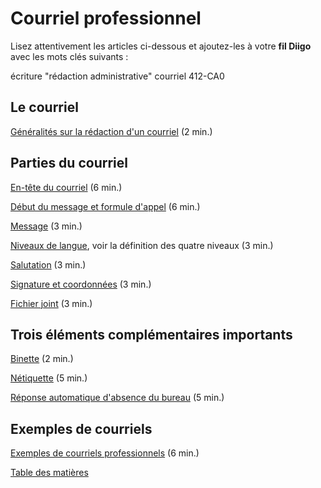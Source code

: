# Courriel professionnel

Lisez attentivement les articles ci-dessous et ajoutez-les à votre **fil Diigo** avec les mots clés suivants :

écriture "rédaction administrative" courriel 412-CA0

## Le courriel
 
[Généralités sur la rédaction d'un courriel](http://bdl.oqlf.gouv.qc.ca/bdl/gabarit_bdl.asp?Th=2&t1=&id=2347 "Lien vers l'article « Généralités sur la rédaction d'un courriel » sur la Banque de dépannage linguistique de l'Office québécois de la langue française") (2 min.)

## Parties du courriel

[En-tête du courriel](http://bdl.oqlf.gouv.qc.ca/bdl/gabarit_bdl.asp?Th=2&t1=&id=4943 "Lien vers l'article « En-tête » sur la Banque de dépannage linguistique de l'Office québécois de la langue française") (6 min.)

[Début du message et formule d'appel](http://bdl.oqlf.gouv.qc.ca/bdl/gabarit_bdl.asp?Th=2&t1=&id=4944 "Lien vers l'article « Début du message et formule d'appel » sur la Banque de dépannage linguistique de l'Office québécois de la langue française") (6 min.)

[Message](http://bdl.oqlf.gouv.qc.ca/bdl/gabarit_bdl.asp?Th=2&t1=&id=4945 "Lien vers l'article « Message » sur la Banque de dépannage linguistique de l'Office québécois de la langue française") (3 min.)

[Niveaux de langue](https://lacroiseefr.wordpress.com/2010/04/07/le-style-decriture-de-lauteur/), voir  la définition des quatre niveaux (3 min.)

[Salutation](http://bdl.oqlf.gouv.qc.ca/bdl/gabarit_bdl.asp?Th=2&t1=&id=4946 "Lien vers l'article « Salutation » sur la Banque de dépannage linguistique de l'Office québécois de la langue française") (3 min.)

[Signature et coordonnées](http://bdl.oqlf.gouv.qc.ca/bdl/gabarit_bdl.asp?Th=2&t1=&id=4947 "Lien vers l'article « Signature et coordonnées » sur la Banque de dépannage linguistique de l'Office québécois de la langue française") (3 min.)

[Fichier joint](http://bdl.oqlf.gouv.qc.ca/bdl/gabarit_bdl.asp?Th=2&t1=&id=4949 "Lien vers l'article « Fichier joint » sur la Banque de dépannage linguistique de l'Office québécois de la langue française") (3 min.)

## Trois éléments complémentaires importants

[Binette](http://bdl.oqlf.gouv.qc.ca/bdl/gabarit_bdl.asp?Th=2&t1=&id=2806 "Lien vers l'article « Binette » sur la Banque de dépannage linguistique de l'Office québécois de la langue française") (2 min.)

[Nétiquette](http://bdl.oqlf.gouv.qc.ca/bdl/gabarit_bdl.asp?Th=2&t1=&id=2794 "Lien vers l'article « Nétiquette » sur la Banque de dépannage linguistique de l'Office québécois de la langue française") (5 min.)

[Réponse automatique d'absence du bureau](http://bdl.oqlf.gouv.qc.ca/bdl/gabarit_bdl.asp?Th=2&t1=&id=4680 "Lien vers l'article « Réponse automatique d'absence du bureau » sur la Banque de dépannage linguistique de l'Office québécois de la langue française") (5 min.)

## Exemples de courriels

[Exemples de courriels professionnels](http://bdl.oqlf.gouv.qc.ca/bdl/gabarit_bdl.asp?Th=2&t1=&id=2795 "Lien vers l'article « Exemples de courriels professionnels » sur la Banque de dépannage linguistique de l'Office québécois de la langue française") (6 min.)





[Table des matières](SUMMARY.md)